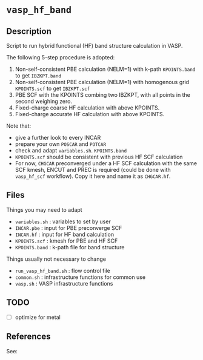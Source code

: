 # `vasp_hf_band`

## Description

Script to run hybrid functional (HF) band structure calculation in VASP.

The following 5-step procedure is adopted:

1. Non-self-consistent PBE calculation (NELM=1) with k-path `KPOINTS.band` to get `IBZKPT.band`
2. Non-self-consistent PBE calculation (NELM=1) with homogenous grid `KPOINTS.scf` to get `IBZKPT.scf`
3. PBE SCF with the KPOINTS combing two IBZKPT, with all points in the second weighing zero.
4. Fixed-charge coarse HF calculation with above KPOINTS.
5. Fixed-charge accurate HF calculation with above KPOINTS.

Note that:
- give a further look to every INCAR
- prepare your own `POSCAR` and `POTCAR`
- check and adapt `variables.sh`. `KPOINTS.band`
- `KPOINTS.scf` should be consistent with previous HF SCF calculation
- For now, `CHGCAR` preconverged under a HF SCF calculation with the same SCF kmesh,
  ENCUT and PREC is required (could be done with `vasp_hf_scf` workflow).
  Copy it here and name it as `CHGCAR.hf`.

## Files

Things you may need to adapt
- `variables.sh` : variables to set by user
- `INCAR.pbe` : input for PBE preconverge SCF
- `INCAR.hf` : input for HF band calculation
- `KPOINTS.scf` : kmesh for PBE and HF SCF
- `KPOINTS.band` : k-path file for band structure

Things usually not necessary to change
- `run_vasp_hf_band.sh` : flow control file
- `common.sh` : infrastructure functions for common use
- `vasp.sh` : VASP infrastructure functions

## TODO

- [ ] optimize for metal

## References

See:

